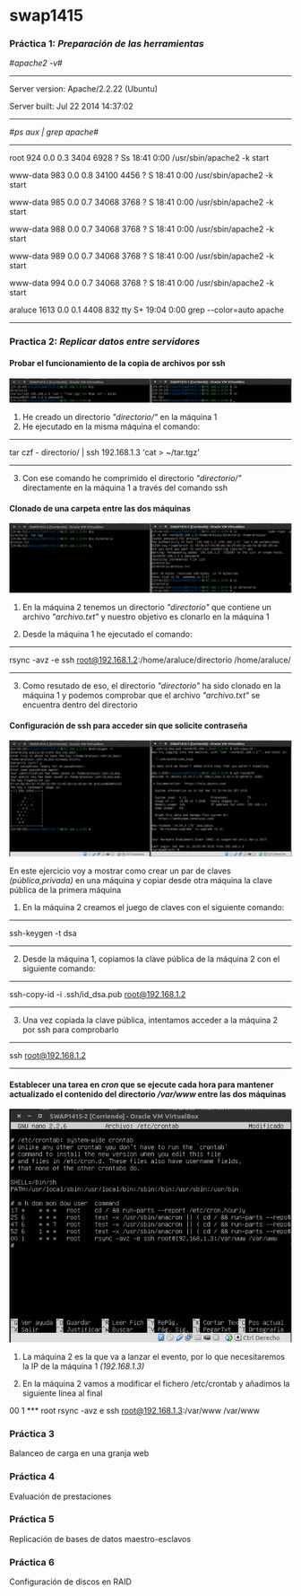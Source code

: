 # swap1415

### Práctica 1: _Preparación de las herramientas_ 


#_apache2 -v_#
***

Server version:	Apache/2.2.22 (Ubuntu)

Server built:	Jul 22 2014 14:37:02

***

#_ps aux | grep apache_#

***

root		924	0.0	0.3	3404	6928 ?	Ss	18:41	0:00 /usr/sbin/apache2 -k start

www-data	983	0.0	0.8	34100	4456 ?	S	18:41	0:00 /usr/sbin/apache2 -k start

www-data	985	0.0	0.7	34068	3768 ?	S	18:41	0:00 /usr/sbin/apache2 -k start

www-data	988	0.0	0.7	34068	3768 ?	S	18:41	0:00 /usr/sbin/apache2 -k start

www-data	989	0.0	0.7	34068	3768 ?	S	18:41	0:00 /usr/sbin/apache2 -k start

www-data	994	0.0	0.7	34068	3768 ?	S	18:41	0:00 /usr/sbin/apache2 -k start

araluce		1613	0.0	0.1	4408	832 tty	S+	19:04	0:00 grep --color=auto apache

***

### Practica 2: _Replicar datos entre servidores_

#### Probar el funcionamiento de la copia de archivos por ssh

![Ejercicio1](imagenes/2.1.png "Probar el funcionamiento de la copia de archivos por ssh")

1. He creado un directorio _"directorio/"_ en la máquina 1
2. He ejecutado en la misma máquina el comando:

***
tar czf - directorio/ | ssh 192.168.1.3 'cat > ~/tar.tgz'
***

3. Con ese comando he comprimido el directorio _"directorio/"_ directamente en la máquina 1 a través del comando ssh

#### Clonado de una carpeta entre las dos máquinas

![Ejercicio2](imagenes/2.2.png "Clonado de una carpeta entre las dos máquinas")

1. En la máquina 2 tenemos un directorio _"directorio"_ que contiene un archivo _"archivo.txt"_ y nuestro objetivo es clonarlo en la máquina 1

2. Desde la máquina 1 he ejecutado el comando:

***
rsync -avz -e ssh root@192.168.1.2:/home/araluce/directorio /home/araluce/
*** 

3. Como resutado de eso, el directorio _"directorio"_ ha sido clonado en la máquina 1 y podemos comprobar que el archivo _"archivo.txt"_ se encuentra dentro del directorio

#### Configuración de ssh para acceder sin que solicite contraseña

![Ejercicio3](imagenes/2.3.png "Configuración de ssh para acceder sin que solicite contraseña")

En este ejercicio voy a mostrar como crear un par de claves _(pública,privada)_ en una máquina y copiar desde otra máquina la clave pública de la primera máquina

1. En la máquina 2 creamos el juego de claves con el siguiente comando:

***
ssh-keygen -t dsa
***

2. Desde la máquina 1, copiamos la clave pública de la máquina 2 con el siguiente comando:

***
ssh-copy-id -i .ssh/id_dsa.pub root@192.168.1.2
***

3. Una vez copiada la clave pública, intentamos acceder a la máquina 2 por ssh para comprobarlo

***
ssh root@192.168.1.2
***

#### Establecer una tarea en _cron_ que se ejecute cada hora para mantener actualizado el contenido del directorio _/var/www_ entre las dos máquinas

![Ejercicio4](imagenes/2.4.png "stablecer una tarea en _cron_ que se ejecute cada hora para mantener actualizado el contenido del directorio _/var/www_ entre las dos máquinas")

1. La máquina 2 es la que va a lanzar el evento, por lo que necesitaremos la IP de la máquina 1 _(192.168.1.3)_

2. En la máquina 2 vamos a modificar el fichero /etc/crontab y añadimos la siguiente línea al final

00 1 *** root rsync -avz e ssh root@192.168.1.3:/var/www /var/www

### Práctica 3
Balanceo de carga en una granja web

### Práctica 4
Evaluación de prestaciones

### Práctica 5
Replicación de bases de datos maestro-esclavos

### Práctica 6
Configuración de discos en RAID

